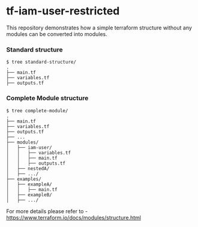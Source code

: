 # tf-iam-user-restricted


This repository demonstrates how a simple terraform structure without any modules can be converted into modules.

### Standard structure
```
$ tree standard-structure/
.
├── main.tf
├── variables.tf
├── outputs.tf
```

### Complete Module structure
```
$ tree complete-module/
.
├── main.tf
├── variables.tf
├── outputs.tf
├── ...
├── modules/
│   ├── iam-user/
│   │   ├── variables.tf
│   │   ├── main.tf
│   │   ├── outputs.tf
│   ├── nestedA/
│   ├── .../
├── examples/
│   ├── exampleA/
│   │   ├── main.tf
│   ├── exampleB/
│   ├── .../
```






For more details please refer to - https://www.terraform.io/docs/modules/structure.html


